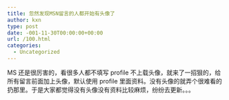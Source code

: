 ```yaml
---
title: 忽然发现MSN留言的人都开始有头像了
author: kxn
type: post
date: -001-11-30T00:00:00+00:00
url: /100.html
categories:
  - Uncategorized
---
```


<div>
  MS 还是很厉害的，看很多人都不填写 profile 不上载头像，就来了一招狠的，给所有留言前面加上头像，默认使用 profile 里面资料。没有头像的就弄个很难看的扔那里。于是大家都觉得没有头像没有资料比较麻烦，纷纷去更新。。。
</div>

